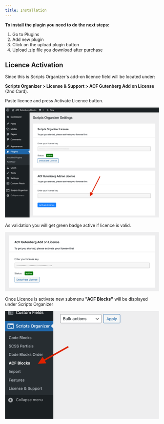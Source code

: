```yaml
---
title: Installation
---
```


**To install the plugin you need to do the next steps:**

1. Go to Plugins
2. Add new plugin
3. Click on the upload plugin button
4. Upload .zip file you download after purchase

## Licence Activation

Since this is Scripts Organizer's add-on licence field will be located under:

**Scripts Organizer &gt; License &amp; Support &gt; ACF Gutenberg Add on License** (2nd Card).

Paste licence and press Activate Licence button.

![](/wp-content/uploads/2022/05/Screenshot-2022-05-15-at-17.42.35.png)

As validation you will get green badge active if licence is valid.

![](/wp-content/uploads/2022/05/Screenshot-2022-05-15-at-17.43.46.png)

Once Licence is activate new submenu **"ACF Blocks"** will be displayed under Scripts Organizer

![](/wp-content/uploads/2022/05/Screenshot-2022-05-15-at-17.50.18.png)